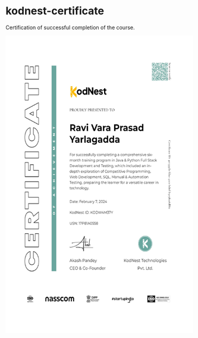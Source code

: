 # kodnest-certificate
Certification of successful completion of the course.


<img src="certificate-1.jpg" width=600 height=800>

<!----![certificate-1](https://github.com/ravivaraprasad/kodnest-certificate/assets/88973626/8de3f32f-9b9b-4a84-ad5f-a1cf6c28cd1a)-->

<!--![](certificate-1.jpg)-->


